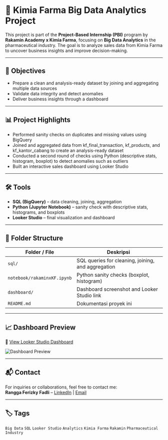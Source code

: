 # 💊 Kimia Farma Big Data Analytics Project

This project is part of the **Project-Based Internship (PBI)** program by **Rakamin Academy x Kimia Farma**, focusing on **Big Data Analytics** in the pharmaceutical industry. The goal is to analyze sales data from Kimia Farma to uncover business insights and improve decision-making.

---

## 📌 Objectives
- Prepare a clean and analysis-ready dataset by joining and aggregating multiple data sources
- Validate data integrity and detect anomalies
- Deliver business insights through a dashboard

---

## 📊 Project Highlights
- Performed sanity checks on duplicates and missing values using BigQuery
- Joined and aggregated data from kf_final_transaction, kf_products, and kf_kantor_cabang to create an analysis-ready dataset
- Conducted a second round of checks using Python (descriptive stats, histogram, boxplot) to detect anomalies such as outliers
- Built an interactive sales dashboard using Looker Studio

---

## 🛠️ Tools
- **SQL (BigQuery)** – data cleaning, joining, aggregation  
- **Python (Jupyter Notebook)** – sanity check with descriptive stats, histograms, and boxplots  
- **Looker Studio** – final visualization and dashboard

---

## 📎 Folder Structure
| Folder / File               | Deskripsi                                        |
|----------------------------|--------------------------------------------------|
| `sql/`                     | SQL queries for cleaning, joining, and aggregation |
| `notebook/rakaminxKF.ipynb`| Python sanity checks (boxplot, histogram)      |
| `dashboard/`               | Dashboard screenshot and Looker Studio link       |
| `README.md`                | Dokumentasi proyek ini                                  

---

## 📈 Dashboard Preview
🔗 [View Looker Studio Dashboard](#) 

![Dashboard Preview](assets/dashboard-screenshot.png) 

---

## 📬 Contact
For inquiries or collaborations, feel free to contact me:  
**Rangga Ferizky Fadli** – [LinkedIn](https://www.linkedin.com/in/ranggaferizky/) | [Email](mailto:ranggaferizkyfadli123@gmail.com)

---

## 🏷️ Tags
`Big Data` `SQL` `Looker Studio` `Analytics` `Kimia Farma` `Rakamin` `Pharmaceutical Industry`
